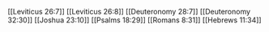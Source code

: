 [[Leviticus 26:7]]
[[Leviticus 26:8]]
[[Deuteronomy 28:7]]
[[Deuteronomy 32:30]]
[[Joshua 23:10]]
[[Psalms 18:29]]
[[Romans 8:31]]
[[Hebrews 11:34]]
